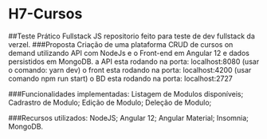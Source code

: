 # H7-Cursos

##Teste Prático Fullstack JS
repositorio feito para teste de dev fullstack da verzel.
###Proposta
Criação de uma plataforma CRUD de cursos on demand
utilizando API com NodeJs e o Front-end em Angular 12 e dados persistidos em MongoDB.
a API esta rodando na porta: localhost:8080 (usar o comando: yarn dev)
o front esta rodando na porta: localhost:4200 (usar comando npm run start)
o BD esta rodando na porta: localhost:2727

###Funcionalidades implementadas:
Listagem de Modulos disponíveis;
Cadrastro de Modulo;
Edição de Modulo;
Deleção de Modulo;

###Recursos utilizados:
NodeJS;
Angular 12;
Angular Material;
Insomnia;
MongoDB.
